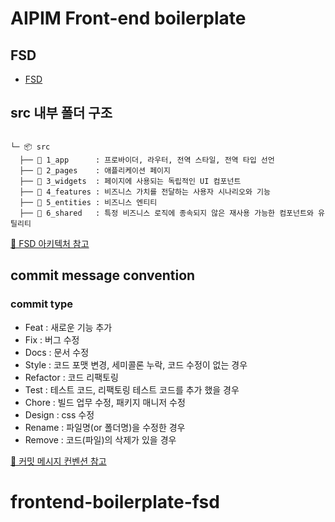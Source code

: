 # AIPIM Front-end boilerplate

## FSD
 - [FSD](./docs/FSD.md)

## src 내부 폴더 구조

```

└─ 📦 src
  ├── 📂 1_app      : 프로바이더, 라우터, 전역 스타일, 전역 타입 선언
  ├── 📂 2_pages    : 애플리케이션 페이지
  ├── 📂 3_widgets  : 페이지에 사용되는 독립적인 UI 컴포넌트
  ├── 📂 4_features : 비즈니스 가치를 전달하는 사용자 시나리오와 기능
  ├── 📂 5_entities : 비즈니스 엔티티
  ├── 📂 6_shared   : 특정 비즈니스 로직에 종속되지 않은 재사용 가능한 컴포넌트와 유틸리티
```

[🔗 FSD 아키텍처 참고](https://emewjin.github.io/feature-sliced-design/)

## commit message convention

### commit type

- Feat : 새로운 기능 추가
- Fix : 버그 수정
- Docs : 문서 수정
- Style : 코드 포맷 변경, 세미콜론 누락, 코드 수정이 없는 경우
- Refactor : 코드 리팩토링
- Test : 테스트 코드, 리팩토링 테스트 코드를 추가 했을 경우
- Chore : 빌드 업무 수정, 패키지 매니저 수정
- Design : css 수정
- Rename : 파일명(or 폴더명)을 수정한 경우
- Remove : 코드(파일)의 삭제가 있을 경우

[🔗 커밋 메시지 컨벤션 참고](https://doublesprogramming.tistory.com/256)
# frontend-boilerplate-fsd

